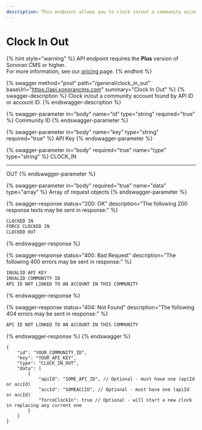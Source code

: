 ```yaml
---
description: This endpoint allows you to clock in/out a community account.
---
```


# Clock In Out

{% hint style="warning" %}
API endpoint requires the **Plus** version of Sonoran CMS or higher.\
For more information, see our [pricing ](../../../../pricing/pricing-faq/)page.
{% endhint %}

{% swagger method="post" path="/general/clock_in_out" baseUrl="https://api.sonorancms.com" summary="Clock In Out" %}
{% swagger-description %}
Clock in/out a community account found by API ID or account ID.
{% endswagger-description %}

{% swagger-parameter in="body" name="id" type="string" required="true" %}
Community ID
{% endswagger-parameter %}

{% swagger-parameter in="body" name="key" type="string" required="true" %}
API Key
{% endswagger-parameter %}

{% swagger-parameter in="body" required="true" name="type" type="string" %}
CLOCK_IN

___

OUT
{% endswagger-parameter %}

{% swagger-parameter in="body" required="true" name="data" type="array" %}
Array of request objects
{% endswagger-parameter %}

{% swagger-response status="200: OK" description="The following 200 response texts may be sent in response:" %}
```javascript
CLOCKED IN
FORCE CLOCKED IN
CLOCKED OUT
```
{% endswagger-response %}

{% swagger-response status="400: Bad Request" description="The following 400 errors may be sent in response:" %}
```javascript
INVALID API KEY
INVALID COMMUNITY ID
API ID NOT LINKED TO AN ACCOUNT IN THIS COMMUNITY
```
{% endswagger-response %}

{% swagger-response status="404: Not Found" description="The following 404 errors may be sent in response:" %}
```javascript
API ID NOT LINKED TO AN ACCOUNT IN THIS COMMUNITY
```
{% endswagger-response %}
{% endswagger %}

```
{
    "id": "YOUR_COMMUNITY_ID",
    "key": "YOUR_API_KEY",
    "type": "CLOCK_IN_OUT",
    "data": [
        {
            "apiId": "SOME_API_ID", // Optional - must have one (apiId or accId)
            "accId": "SOMEACCID", // Optional - must have one (apiId or accId)
            "forceClockIn": true // Optional - will start a new clock in replacing any current one
        }
    ]
}
```
